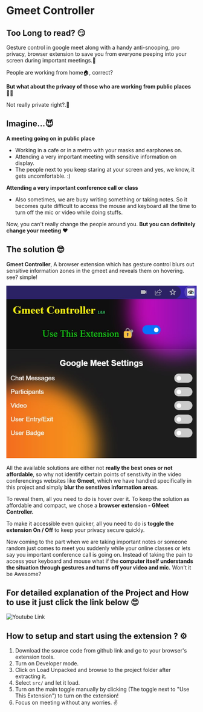 # Gmeet Controller

## Too Long to read? 😏
Gesture control in google meet along with a handy anti-snooping, pro privacy, browser extension to save you from everyone peeping into your screen during important meetings.🤯

People are working from home🏠, correct?

**But what about the privacy of those who are working from public places**👨‍💻

Not really private right?.🤕

## Imagine...😈

**A meeting going on in public place**
- Working in a cafe or in a metro with your masks and earphones on.
- Attending a very important meeting with sensitive information on display.
- The people next to you keep staring at your screen and yes, we know, it gets uncomfortable. :)

**Attending a very important conference call or class**
- Also sometimes, we are busy writing something or taking notes. So it becomes quite difficult to access 
  the mouse and keyboard all the time to turn off the mic or video while doing stuffs.

Now, you can't really change the people around you. 
**But you can definitely change your meeting** ❤️

## The solution 😎
**Gmeet Controller**, A browser extension which has gesture control blurs out sensitive information zones in the gmeet and reveals them on hovering. see? simple!

![Gmeet Controller](src/images/1.jpg)

All the available solutions are either not **really the best ones or not affordable**, so why not identify certain points of senstivity in the video conferencings websites like **Gmeet**, which we have handled specifically in this project and simply **blur the senstives information areas**.

To reveal them, all you need to do is hover over it. To keep the solution as affordable and compact, we chose a **browser extension - GMeet Controller.**

To make it accessible even quicker, all you need to do is **toggle the extension On / Off** to keep your privacy secure quickly.

Now coming to the part when we are taking important notes or someone random just comes to meet you suddenly while your online classes or lets say you important conference call is going on. Instead of taking the pain to access your keyboard and mouse what if the **computer itself understands the situation through gestures and turns off your video and mic.** Won't it be Awesome?

## For detailed explanation of the Project and How to use it just click the link below 😍

![Youtube Link](https://www.youtube.com/watch?v=tEu2qCL6jko&t=2s&ab_channel=InvincibleLearner)


## How to setup and start using the extension ? ⚙️
1. Download the source code from github link and go to your browser's extension tools.
2. Turn on Developer mode.
3. Click on Load Unpacked and browse to the project folder after extracting it.
4. Select `src/` and let it load.
5. Turn on the main toggle manually by clicking (The toggle next to "Use This Extension") to turn on the extension!
6. Focus on meeting without any worries. ✌️